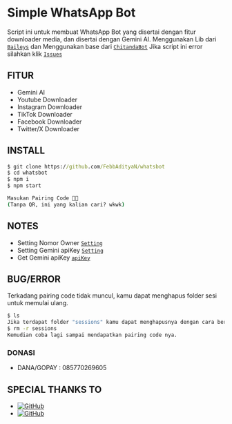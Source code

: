 # Simple WhatsApp Bot
Script ini untuk membuat WhatsApp Bot yang disertai dengan fitur downloader media, dan disertai dengan Gemini AI.
Menggunakan Lib dari [`Baileys`](https://github.com/whiskeysockets/baileys)
dan Menggunakan base dari [`ChitandaBot`](https://github.com/rtwone/chitandabot)
Jika script ini error silahkan klik [`Issues`](https://github.com/FebbAdityaN/whatsbot/issues/new)
## FITUR
* Gemini AI
* Youtube Downloader
* Instagram Downloader
* TikTok Downloader
* Facebook Downloader
* Twitter/X Downloader

## INSTALL
```cmd
$ git clone https://github.com/FebbAdityaN/whatsbot
$ cd whatsbot
$ npm i
$ npm start

Masukan Pairing Code 🕺🏻
(Tanpa QR, ini yang kalian cari? wkwk)
```
## NOTES
* Setting Nomor Owner [`Setting`](https://github.com/FebbAdityaN/whatsbot/blob/3a805f25329e6c4201079d2453b69b2b49e86661/message/msg.js#L45)
* Setting Gemini apiKey [`Setting`](https://github.com/FebbAdityaN/whatsbot/blob/3a805f25329e6c4201079d2453b69b2b49e86661/message/msg.js#L24)
* Get Gemini apiKey [`apiKey`](https://ai.google.dev/gemini-api/docs/api-key?hl=id)
## BUG/ERROR
Terkadang pairing code tidak muncul, kamu dapat menghapus folder sesi untuk memulai ulang.
```cmd
$ ls
Jika terdapat folder "sessions" kamu dapat menghapusnya dengan cara berikut:
$ rm -r sessions
Kemudian coba lagi sampai mendapatkan pairing code nya.
```
### DONASI
* DANA/GOPAY : 085770269605
## SPECIAL THANKS TO
* <a href="https://github.com/whiskeysockets/Baileys"><img alt="GitHub" src="https://img.shields.io/badge/baileys-%23121011.svg?&style=for-the-badge&logo=github&logoColor=white"/></a>
* <a href="https://github.com/rtwone"><img alt="GitHub" src="https://img.shields.io/badge/rtwone-%23121011.svg?&style=for-the-badge&logo=github&logoColor=white"/></a>
